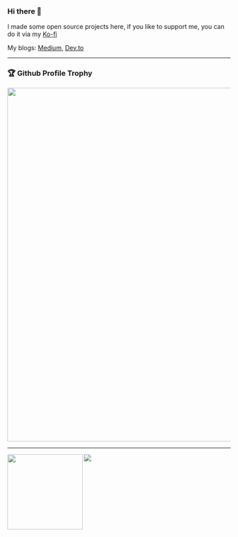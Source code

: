 ### Hi there 👋

I made some open source projects here, if you like to support me, you can do it via my [Ko-fi](https://ko-fi.com/insthync)

My blogs: [Medium](https://medium.com/@ittipon.bay), [Dev.to](https://dev.to/insthync)

* * *

### 🏆 Github Profile Trophy
<img width=800 src="https://github-profile-trophy.vercel.app/?username=insthync&column=8&theme=juicyfresh&no-bg=true"/>

* * *

<div>
  <img height="170" align="left" src="https://github-readme-stats.vercel.app/api?username=insthync&count_private=true&include_all_commits=true" />
  <img src="https://github-readme-stats.vercel.app/api/top-langs/?username=insthync&layout=compact" />
</div>

<!--
**insthync/insthync** is a ✨ _special_ ✨ repository because its `README.md` (this file) appears on your GitHub profile.

Here are some ideas to get you started:

- 🔭 I’m currently working on ...
- 🌱 I’m currently learning ...
- 👯 I’m looking to collaborate on ...
- 🤔 I’m looking for help with ...
- 💬 Ask me about ...
- 📫 How to reach me: ...
- 😄 Pronouns: ...
- ⚡ Fun fact: ...
-->
